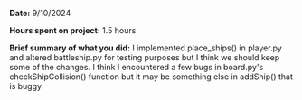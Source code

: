 **Date:** 9/10/2024

**Hours spent on project:** 1.5 hours

**Brief summary of what you did:** I implemented place_ships() in player.py and altered battleship.py for testing purposes but I think we should keep some of the changes. I think I encountered a few bugs in board.py's checkShipCollision() function but it may be something else in addShip() that is buggy